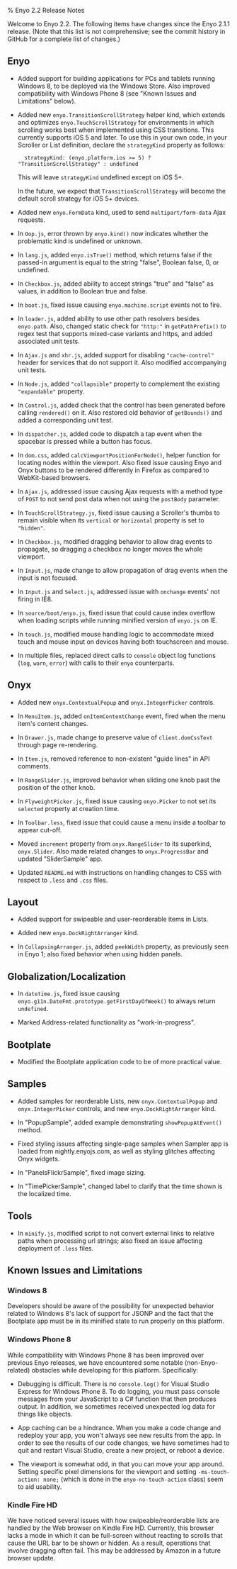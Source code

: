 % Enyo 2.2 Release Notes

Welcome to Enyo 2.2.  The following items have changes since the Enyo 2.1.1
release. (Note that this list is not comprehensive; see the commit history in
GitHub for a complete list of changes.)

## Enyo

* Added support for building applications for PCs and tablets running Windows 8,
    to be deployed via the Windows Store.  Also improved compatibility with
    Windows Phone 8 (see "Known Issues and Limitations" below).

* Added new `enyo.TransitionScrollStrategy` helper kind, which extends and
    optimizes `enyo.TouchScrollStrategy` for environments in which scrolling
    works best when implemented using CSS transitions.  This currently supports
    iOS 5 and later.  To use this in your own code, in your Scroller or List
    definition, declare the `strategyKind` property as follows:

        strategyKind: (enyo.platform.ios >= 5) ? "TransitionScrollStrategy" : undefined

    This will leave `strategyKind` undefined except on iOS 5+.

    In the future, we expect that `TransitionScrollStrategy` will become the
    default scroll strategy for iOS 5+ devices.

* Added new `enyo.FormData` kind, used to send `multipart/form-data` Ajax
    requests.

* In `Oop.js`, error thrown by `enyo.kind()` now indicates whether the
    problematic kind is undefined or unknown.

* In `lang.js`, added `enyo.isTrue()` method, which returns false if the
    passed-in argument is equal to the string "false", Boolean false, 0, or
    undefined.

* In `Checkbox.js`, added ability to accept strings "true" and "false" as
    values, in addition to Boolean true and false.

* In `boot.js`, fixed issue causing `enyo.machine.script` events not to fire.

* In `loader.js`, added ability to use other path resolvers besides `enyo.path`.
    Also, changed static check for `"http:"` in `getPathPrefix()` to regex test
    that supports mixed-case variants and https, and added associated unit tests.

* In `Ajax.js` and `xhr.js`, added support for disabling `"cache-control"` header
    for services that do not support it.  Also modified accompanying unit tests.

* In `Node.js`, added `"collapsible"` property to complement the existing
    `"expandable"` property.

* In `Control.js`, added check that the control has been generated before calling
    `rendered()` on it.  Also restored old behavior of `getBounds()` and added
    a corresponding unit test.

* In `dispatcher.js`, added code to dispatch a tap event when the spacebar is
    pressed while a button has focus.

* In `dom.css`, added `calcViewportPositionForNode()`, helper function for
    locating nodes within the viewport.  Also fixed issue causing Enyo and Onyx
    buttons to be rendered differently in Firefox as compared to WebKit-based
    browsers.

* In `Ajax.js`, addressed issue causing Ajax requests with a method type of
    `POST` to not send post data when not using the `postBody` parameter.

* In `TouchScrollStrategy.js`, fixed issue causing a Scroller's thumbs to remain
    visible when its `vertical` or `horizontal` property is set to `"hidden"`.

* In `Checkbox.js`, modified dragging behavior to allow drag events to
    propagate, so dragging a checkbox no longer moves the whole viewport.

* In `Input.js`, made change to allow propagation of drag events when the input
    is not focused.

* In `Input.js` and `Select.js`, addressed issue with `onchange` events' not
    firing in IE8.

* In `source/boot/enyo.js`, fixed issue that could cause index overflow when
    loading scripts while running minified version of `enyo.js` on IE.
    
* In `touch.js`, modified mouse handling logic to accommodate mixed touch and
    mouse input on devices having both touchscreen and mouse.

* In multiple files, replaced direct calls to `console` object log functions
    (`log`, `warn`, `error`) with calls to their `enyo` counterparts.

## Onyx

* Added new `onyx.ContextualPopup` and `onyx.IntegerPicker` controls.

* In `MenuItem.js`, added `onItemContentChange` event, fired when the menu
    item's content changes.

* In `Drawer.js`, made change to preserve value of `client.domCssText` through
    page re-rendering.

* In `Item.js`, removed reference to non-existent "guide lines" in API comments.

* In `RangeSlider.js`, improved behavior when sliding one knob past the position
    of the other knob.

* In `FlyweightPicker.js`, fixed issue causing `enyo.Picker` to not set its
    `selected` property at creation time.

* In `Toolbar.less`, fixed issue that could cause a menu inside a toolbar to
    appear cut-off.

* Moved `increment` property from `onyx.RangeSlider` to its superkind,
    `onyx.Slider`.  Also made related changes to `onyx.ProgressBar` and updated
    "SliderSample" app.

* Updated `README.md` with instructions on handling changes to CSS with respect
    to `.less` and `.css` files.

## Layout

* Added support for swipeable and user-reorderable items in Lists.

* Added new `enyo.DockRightArranger` kind.

* In `CollapsingArranger.js`, added `peekWidth` property, as previously seen in
    Enyo 1; also fixed behavior when using hidden panels.

## Globalization/Localization

* In `datetime.js`, fixed issue causing
    `enyo.g11n.DateFmt.prototype.getFirstDayOfWeek()` to always return `undefined`.

* Marked Address-related functionality as "work-in-progress".

## Bootplate

* Modified the Bootplate application code to be of more practical value.

## Samples

* Added samples for reorderable Lists, new `onyx.ContextualPopup` and
    `onyx.IntegerPicker` controls, and new `enyo.DockRightArranger` kind.

* In "PopupSample", added example demonstrating `showPopupAtEvent()` method.

* Fixed styling issues affecting single-page samples when Sampler app is loaded
    from nightly.enyojs.com, as well as styling glitches affecting Onyx widgets.

* In "PanelsFlickrSample", fixed image sizing.

* In "TimePickerSample", changed label to clarify that the time shown is the
    localized time.

## Tools

* In `minify.js`, modified script to not convert external links to relative
    paths when processing url strings; also fixed an issue affecting deployment
    of `.less` files.

## Known Issues and Limitations

### Windows 8

Developers should be aware of the possibility for unexpected behavior related to
Windows 8's lack of support for JSONP and the fact that the Bootplate app must
be in its minified state to run properly on this platform.

### Windows Phone 8

While compatibility with Windows Phone 8 has been improved over previous
Enyo releases, we have encountered some notable (non-Enyo-related) obstacles
while developing for this platform.  Specifically:

* Debugging is difficult.  There is no `console.log()` for Visual Studio Express
    for Windows Phone 8.  To do logging, you must pass console messages from
    your JavaScript to a C# function that then produces output.  In addition, we
    sometimes received unexpected log data for things like objects.

* App caching can be a hindrance.  When you make a code change and redeploy your
    app, you won't always see new results from the app.  In order to see the
    results of our code changes, we have sometimes had to quit and restart
    Visual Studio, create a new project, or reboot a device.  

* The viewport is somewhat odd, in that you can move your app around.  Setting
    specific pixel dimensions for the viewport and setting
    `-ms-touch-action: none;` (which is done in the `enyo-no-touch-action`
    class) seem to aid usability.

### Kindle Fire HD

We have noticed several issues with how swipeable/reorderable lists are handled
by the Web browser on Kindle Fire HD.  Currently, this browser lacks a mode in
which it can be full-screen without reacting to scrolls that cause the URL bar
to be shown or hidden.  As a result, operations that involve dragging often
fail.  This may be addressed by Amazon in a future browser update.
